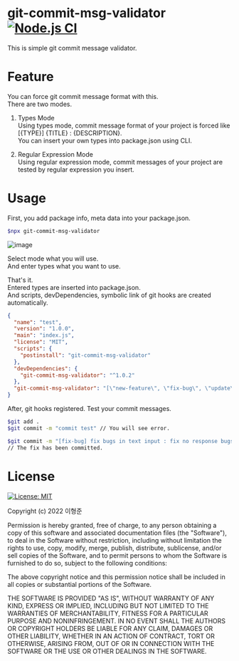 # git-commit-msg-validator [![Node.js CI](https://github.com/kokocan12/git-commit-msg-validator/actions/workflows/node.js.yml/badge.svg?branch=master)](https://github.com/kokocan12/git-commit-msg-validator/actions/workflows/node.js.yml)

This is simple git commit message validator.

# Feature
You can force git commit message format with this.<br/>
There are two modes.

1. Types Mode <br/>
Using types mode, commit message format of your project is forced like [{TYPE}] {TITLE} : {DESCRIPTION}.</br>
You can insert your own types into package.json using CLI.

2. Regular Expression Mode <br/>
Using regular expression mode, commit messages of your project are tested by regular expression you insert.

# Usage
First, you add package info, meta data into your package.json.
```sh
$npx git-commit-msg-validator
```

![image](https://user-images.githubusercontent.com/49009864/176138559-89f5ff6b-2094-4363-848b-538f4c8c27e6.png)

Select mode what you will use. <br/>
And enter types what you want to use.

That's it.<br/>
Entered types are inserted into package.json.<br/>
And scripts, devDependencies, symbolic link of git hooks are created automatically.
```json
{
  "name": "test",
  "version": "1.0.0",
  "main": "index.js",
  "license": "MIT",
  "scripts": {
    "postinstall": "git-commit-msg-validator"
  },
  "devDependencies": {
    "git-commit-msg-validator": "^1.0.2"
  },
  "git-commit-msg-validator": "[\"new-feature\", \"fix-bug\", \"update\", \"modify\"]"
}
```

After, git hooks registered.
Test your commit messages.

```sh
$git add .
$git commit -m "commit test" // You will see error.

$git commit -m "[fix-bug] fix bugs in text input : fix no response bugs in input component." 
// The fix has been committed.
```

# License 
[![License: MIT](https://img.shields.io/badge/License-MIT-yellow.svg)](https://opensource.org/licenses/MIT)

Copyright (c) 2022 이형준

Permission is hereby granted, free of charge, to any person obtaining a copy
of this software and associated documentation files (the "Software"), to deal
in the Software without restriction, including without limitation the rights
to use, copy, modify, merge, publish, distribute, sublicense, and/or sell
copies of the Software, and to permit persons to whom the Software is
furnished to do so, subject to the following conditions:

The above copyright notice and this permission notice shall be included in all
copies or substantial portions of the Software.

THE SOFTWARE IS PROVIDED "AS IS", WITHOUT WARRANTY OF ANY KIND, EXPRESS OR
IMPLIED, INCLUDING BUT NOT LIMITED TO THE WARRANTIES OF MERCHANTABILITY,
FITNESS FOR A PARTICULAR PURPOSE AND NONINFRINGEMENT. IN NO EVENT SHALL THE
AUTHORS OR COPYRIGHT HOLDERS BE LIABLE FOR ANY CLAIM, DAMAGES OR OTHER
LIABILITY, WHETHER IN AN ACTION OF CONTRACT, TORT OR OTHERWISE, ARISING FROM,
OUT OF OR IN CONNECTION WITH THE SOFTWARE OR THE USE OR OTHER DEALINGS IN THE
SOFTWARE.
